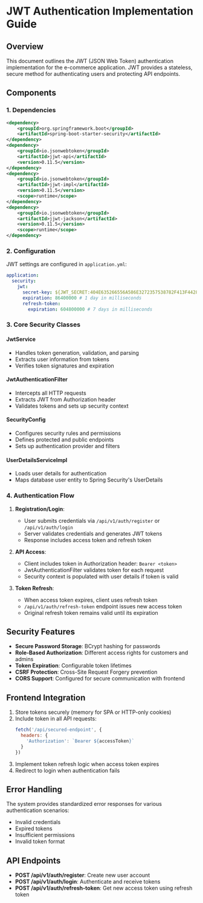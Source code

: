 # JWT Authentication Implementation Guide

## Overview
This document outlines the JWT (JSON Web Token) authentication implementation for the e-commerce application. JWT provides a stateless, secure method for authenticating users and protecting API endpoints.

## Components

### 1. Dependencies
```xml
<dependency>
    <groupId>org.springframework.boot</groupId>
    <artifactId>spring-boot-starter-security</artifactId>
</dependency>
<dependency>
    <groupId>io.jsonwebtoken</groupId>
    <artifactId>jjwt-api</artifactId>
    <version>0.11.5</version>
</dependency>
<dependency>
    <groupId>io.jsonwebtoken</groupId>
    <artifactId>jjwt-impl</artifactId>
    <version>0.11.5</version>
    <scope>runtime</scope>
</dependency>
<dependency>
    <groupId>io.jsonwebtoken</groupId>
    <artifactId>jjwt-jackson</artifactId>
    <version>0.11.5</version>
    <scope>runtime</scope>
</dependency>
```

### 2. Configuration
JWT settings are configured in `application.yml`:
```yaml
application:
  security:
    jwt:
      secret-key: ${JWT_SECRET:404E635266556A586E3272357538782F413F4428472B4B6250645367566B5970}
      expiration: 86400000 # 1 day in milliseconds
      refresh-token:
        expiration: 604800000 # 7 days in milliseconds
```

### 3. Core Security Classes

#### JwtService
- Handles token generation, validation, and parsing
- Extracts user information from tokens
- Verifies token signatures and expiration

#### JwtAuthenticationFilter
- Intercepts all HTTP requests
- Extracts JWT from Authorization header
- Validates tokens and sets up security context

#### SecurityConfig
- Configures security rules and permissions
- Defines protected and public endpoints
- Sets up authentication provider and filters

#### UserDetailsServiceImpl
- Loads user details for authentication
- Maps database user entity to Spring Security's UserDetails

### 4. Authentication Flow

1. **Registration/Login**:
   - User submits credentials via `/api/v1/auth/register` or `/api/v1/auth/login`
   - Server validates credentials and generates JWT tokens
   - Response includes access token and refresh token

2. **API Access**:
   - Client includes token in Authorization header: `Bearer <token>`
   - JwtAuthenticationFilter validates token for each request
   - Security context is populated with user details if token is valid

3. **Token Refresh**:
   - When access token expires, client uses refresh token
   - `/api/v1/auth/refresh-token` endpoint issues new access token
   - Original refresh token remains valid until its expiration

## Security Features

- **Secure Password Storage**: BCrypt hashing for passwords
- **Role-Based Authorization**: Different access rights for customers and admins
- **Token Expiration**: Configurable token lifetimes
- **CSRF Protection**: Cross-Site Request Forgery prevention
- **CORS Support**: Configured for secure communication with frontend

## Frontend Integration

1. Store tokens securely (memory for SPA or HTTP-only cookies)
2. Include token in all API requests:
   ```javascript
   fetch('/api/secured-endpoint', {
     headers: {
       'Authorization': `Bearer ${accessToken}`
     }
   })
   ```
3. Implement token refresh logic when access token expires
4. Redirect to login when authentication fails

## Error Handling

The system provides standardized error responses for various authentication scenarios:
- Invalid credentials
- Expired tokens
- Insufficient permissions
- Invalid token format

## API Endpoints

- **POST /api/v1/auth/register**: Create new user account
- **POST /api/v1/auth/login**: Authenticate and receive tokens
- **POST /api/v1/auth/refresh-token**: Get new access token using refresh token